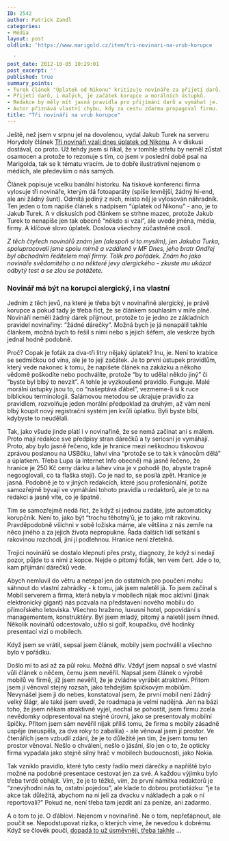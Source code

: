 ```yaml
---
ID: 2542
author: Patrick Zandl
categories:
- Média
layout: post
oldlink: 'https://www.marigold.cz/item/tri-novinari-na-vrub-korupce

  '
post_date: 2012-10-05 10:29:01
post_excerpt: ''
published: true
summary_points:
- Turek článek "Úplatek od Nikonu" kritizuje novináře za přijetí darů.
- Přijetí darů, i malých, je začátek korupce a morálních ústupků.
- Redakce by měly mít jasná pravidla pro přijímání darů a vymáhat je.
- Autor přiznává vlastní chybu, kdy za cestu zdarma propagoval firmu.
title: "Tři novináři na vrub korupce"
---
```


Ještě, než jsem v srpnu jel na dovolenou, vydal Jakub Turek na serveru Horydoly článek <a href="http://www.horydoly.cz/business/tri-novinari-vzali-dnes-uplatek-od-nikonu.html">Tři novináři vzali dnes úplatek od Nikonu</a>. A v diskusi dostával, co proto. Už tehdy jsem si říkal, že v tomhle střetu by neměl zůstat osamocen a protože to rezonuje s tím, co jsem v poslední době psal na Marigolda, tak se k tématu vracím. Je to dobře ilustrativní nejenom o médiích, ale především o nás samých. 

Článek popisuje vcelku banální historku. Na tiskové konferenci firma vylosuje tři novináře, kterým dá fotoaparáty (spíše levnější, žádný hi-end, ale ani žádný šunt). Odmítá jediný z nich, místo něj je vylosován náhradník. Ten jeden o tom napíše článek s nadpisem “úplatek od Nikonu” - ano, je to Jakub Turek. A v diskusích pod článkem se strhne mazec, protože Jakub Turek to nenapíše jen tak obecně “někdo si vzal”, ale uvede jména, média, firmy. A klíčové slovo úplatek. Doslova všechny zúčastněné osolí. 

<em>Z těch čtyřech novinářů znám jen (alespoň si to myslím), jen Jakuba Turka, spolupracovali jsme spolu mírně a vzdáleně v MF Dnes, jeho bratr Ondřej byl obchodním ředitelem mojí firmy. Tolik pro pořádek. Znám ho jako novináře svědomitého a na některé jevy alergického - zkuste mu ukázat odbytý test a se zlou se potážete. </em>

<h3>Novinář má být na korupci alergický, i na vlastní</h3>

Jedním z těch jevů, na které je třeba být v novinařině alergický, je právě korupce a pokud tady je třeba říct, že se článkem souhlasím v míře plné. Novináři neměli žádný dárek přijmout, protože to je jedno ze základních pravidel novinařiny: “žádné dárečky”. Možná bych je já nenapálil takhle článkem, možná bych to řešil s nimi nebo s jejich šéfem, ale veskrze bych jednal hodně podobně. 

Proč? Copak je foťák za dva-tři litry nějaký úplatek? Inu, je. Není to krabice se sedmičkou od vína, ale je to její začátek. Je to první ústupek pravidlům, který vede nakonec k tomu, že napíšete článek na zakázku a někoho vědomě poškodíte nebo pochválíte, protože “by to udělal někdo jiný” či “byste byl blbý to nevzít”. A tohle je vyzkoušené pravidlo. Funguje. Malé morální ústupky jsou to, co “našeptává ďábel”, vezmeme-li si k ruce biblickou terminologii. Salámovou metodou se ukrajuje pravidlo za pravidlem, rozvolňuje jeden morální předpoklad za druhým, až vám není blbý koupit nový registrační systém jen kvůli úplatku. Byli byste blbí, kdybyste to neudělali. 

Tak, jako všude jinde platí i v novinařině, že se nemá začínat ani s málem. Proto mají redakce své předpisy stran dárečků a ty seriosní je vymáhají. Proto, aby bylo jasně řečeno, kde je hranice mezi neškodnou tiskovou zprávou poslanou na USBčku, lahví vína “protože se to tak k vánocům dělá” a úplatkem. Třeba Lupa (a Internet Info obecně) má jasně řečeno, že hranice je 250 Kč ceny dárku a lahev vína je v pohodě (to, abyste trapně negooglovali, co ta flaška stojí). Co je nad to, se posílá zpět. Hranice je jasná. Podobně je to v jiných redakcích, které jsou profesionální, potíže samozřejmě bývají ve vymáhání tohoto pravidla u redaktorů, ale je to na redakci a jasně víte, co je špatně.

Tím se samozřejmě nedá říct, že když si jednou zadáte, jste automaticky korupčník. Není to, jako být “trochu těhotný’ů, je to jako mít rakovinu. Pravděpodobně všichni v sobě ložiska máme, ale většina z nás zemře na něco jiného a za jejich života nepropukne. Řada dalších lidí setkání s rakovinou rozchodí, jiní  jí podlehnou. Hranice není zřetelná. 

Trojici novinářů se dostalo klepnutí přes prsty, diagnozy, že když si nedají pozor, půjde to s nimi z kopce. Nejde o pitomý foťák, ten vem čert. Jde o to, kam přijímání dárečků vede. 

Abych nemluvil do větru a netepal jen do ostatních pro poučení mohu sáhnout do vlastní zahrádky - k tomu, jak jsem naletěl já. To jsem začínal s Mobil serverem a firma, která nebyla v mobilech nijak moc aktivní (jinak elektronický gigant) nás pozvala na představení nového mobilu do přímořského letoviska. Všechno hraženo, luxusní hotel, popovídání s managementem, konstruktéry. Byl jsem mladý, pitomý a naletěl jsem ihned. Několik novinářů odcestovalo, užilo si golf, koupačku, dvě hodinky presentací vizí o mobilech. 

Když jsem se vrátil, sepsal jsem článek, mobily jsem pochválil a všechno bylo v pořádku. 

Došlo mi to asi až za půl roku. Možná dřív. Vždyť jsem napsal o své vlastní vůli článek o něčem, čemu jsem nevěřil. Napsal jsem článek o výrobě mobilů ve firmě, jíž jsem nevěřil, že je zvládne vyrábět atraktivní. Přitom jsem jí věnoval stejný rozsah, jako tehdejším špičkovým mobilům. Nevynášel jsem ji do  nebes, konstatoval jsem, že první mobil není žádný velký šlágr, ale také jsem uvedl, že roadmapa je velmi nadějná. Jen na bázi toho, že jsem někam atraktivně vyjel, nechal se pohostit, jsem firmu zcela nevědomky odpresentoval na stejné úrovni, jako se presentovaly mobilní špičky. Přitom  jsem sám nevěřil nijak příliš tomu, že firma s mobily zásadně uspěje (neuspěla, za dva roky to zabalila) - ale věnoval jsem jí prostor. Ve čtenářích jsem vzbudil zdání, že je to důležité jen tím, že jsem tomu ten prostor věnoval. Nešlo o chválení, nešlo o jásání, šlo jen o to, že opticky firma vypadala jako stejně silný hráč v mobilech budoucnosti, jako Nokia. 

Tak vzniklo pravidlo, které tyto cesty řadilo mezi dárečky a napříště bylo možné na podobné presentace cestovat jen za své. A každou výjimku bylo třeba tvrdě obhájit. Vím, že je to těžké, vím, že první námitka redaktorů je “znevýhodní nás to, ostatní pojedou”, ale klade to dobrou protiotázku: “je ta akce tak důležitá, abychom na ni jeli za dvacku v nákladech a pak o ní reportovali?” Pokud ne, není třeba tam jezdit ani za peníze, ani zadarmo. 

A o tom to je. O ďáblovi. Nejenom v novinařině. Ne o tom, nepřeťápnout, ale poučit se. Nepodstupovat rizika, o kterých víme, že nevedou k dobrému. Když se člověk poučí, <a href="http://tangero.posterous.com/cena-novinarske-hrdosti">dopadá to už úsměvněji, třeba takhle</a> …